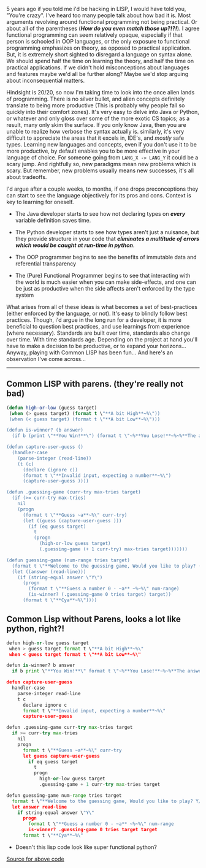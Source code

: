 <!--id: 3-->
<!--title: Give it a Try! -->
<!--author: Brian Jones-->
<!--postedAt: July 23rd, 2018-->
<!--updatedAt: August 7th, 2018-->
<!--visible: true-->

5 years ago if you told me i'd be hacking in LISP, I would have told you, \"You're crazy\". I've heard too many people talk about how bad it is. Most arguments revolving around functional programming not being practical. Or about all of the parentheses (_**How do you even match those up?!?!**_). I agree functional programming can seem relatively opaque, especially if that person is schooled in OOP languages, or the only exposure to functional programming emphasizes on theory, as opposed to practical application. But, it is extremely short sighted to disregard a language on syntax alone. We should spend half the time on learning the theory, and half the time on practical applications. If we didn't hold misconceptions about languages and features maybe we'd all be further along? Maybe we'd stop arguing about inconsequential matters.

Hindsight is 20/20, so now I'm taking time to look into the once alien lands of programming. There is no silver bullet, and alien concepts definitely translate to being more productive (This is probably why people fall so quickly into their comfort zones). It's very easy to delve into Java or Python, or whatever and only gloss over some of the more exotic CS topics; as a result, many only skim the surface. If you only know Java, then you are unable to realize how verbose the syntax actually is. similarly, it's very difficult to appreciate the areas that it excels in, IDE's, and _mostly_ safe types. Learning new languages and concepts, even if you don't use it to be more productive, by default enables you to be more effective in your language of choice. For someone going from `LANG_X -> LANG_Y` it could be a scary jump. And rightfully so, new paradigms mean new problems which is scary. But remember, new problems usually means new successes, it's all about tradeoffs.

I'd argue after a couple weeks, to months, if one drops preconceptions they can start to see the language objectively for its pros and cons. Context is key to learning for oneself.

- The Java developer starts to see how not declaring types on _**every**_ variable definition saves time.

- The Python developer starts to see how types aren't just a nuisance, but they provide structure in your code that _**eliminates a multitude of errors which would be caught at run-time in python**_.

- The OOP programmer begins to see the benefits of immutable data and referential transparency

- The (Pure) Functional Programmer begins to see that interacting with the world is much easier when you can make side-effects, and one can be just as productive when the side affects aren't enforced by the type system

What arises from all of these ideas is what becomes a set of best-practices (either enforced by the language, or not). It's easy to blindly follow best practices. Though, i'd argue in the long run for a developer, it is more beneficial to question best practices, and use learnings from experience (where necessary). Standards are built over time, standards also change over time. With time standards age. Depending on the project at hand you'll have to make a decision to be productive, or to expand your horizons... Anyway, playing with Common LISP has been fun... And here's an observation I've come across...

---

## Common LISP with parens. (they're really not bad)

```lisp
(defun high-or-low (guess target)
 (when (> guess target) (format t \"**A bit High**~%\"))
 (when (< guess target) (format t \"**A bit Low**~%\")))

(defun is-winner? (b answer)
  (if b (print \"**You Win!**\") (format t \"~%**You Lose!**~%~%**The answer was ~a**\" answer)))

(defun capture-user-guess ()
  (handler-case
    (parse-integer (read-line))
    (t (c)
      (declare (ignore c))
      (format t \"**Invalid input, expecting a number**~%\")
      (capture-user-guess ))))

(defun .guessing-game (curr-try max-tries target)
  (if (>= curr-try max-tries)
    nil
    (progn
      (format t \"**Guess ~a**~%\" curr-try)
      (let ((guess (capture-user-guess )))
        (if (eq guess target)
          t
          (progn
            (high-or-low guess target)
            (.guessing-game (+ 1 curr-try) max-tries target)))))))

(defun guessing-game (num-range tries target)
  (format t \"**Welcome to the guessing game, Would you like to play? (Y/N)**~%\")
  (let ((answer (read-line)))
    (if (string-equal answer \"Y\")
      (progn
        (format t \"**Guess a number 0 - ~a** ~%~%\" num-range)
        (is-winner? (.guessing-game 0 tries target) target))
      (format t \"**Cya**~%\"))))
```

## Common Lisp without Parens, looks a lot like python, right?!

```python
defun high-or-low guess target
 when > guess target format t \"**A bit High**~%\"
 when < guess target format t \"**A bit Low**~%\"

defun is-winner? b answer
  if b print \"**You Win!**\" format t \"~%**You Lose!**~%~%**The answer was ~a**\" answer

defun capture-user-guess
  handler-case
    parse-integer read-line
    t c
      declare ignore c
      format t \"**Invalid input, expecting a number**~%\"
      capture-user-guess

defun .guessing-game curr-try max-tries target
  if >= curr-try max-tries
    nil
    progn
      format t \"**Guess ~a**~%\" curr-try
      let guess capture-user-guess
        if eq guess target
          t
          progn
            high-or-low guess target
            .guessing-game + 1 curr-try max-tries target

defun guessing-game num-range tries target
  format t \"**Welcome to the guessing game, Would you like to play? Y/N**~%\"
  let answer read-line
    if string-equal answer \"Y\"
      progn
        format t \"**Guess a number 0 - ~a** ~%~%\" num-range
        is-winner? .guessing-game 0 tries target target
      format t \"**Cya**~%\"
```

- Doesn't this lisp code look like super functional python?

[Source for above code](https://github.com/beeceej/guessing-game)
